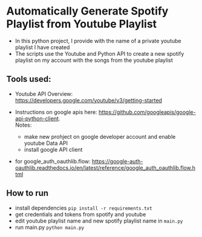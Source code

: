 # Automatically Generate Spotify Playlist from Youtube Playlist

* In this python project, I provide with the name of a private youtube playlist I have created
* The scripts use the Youtube and Python API to create a new spotify playlist on my account with the songs from the youtube playlist


## Tools used:
* Youtube API Overview: https://developers.google.com/youtube/v3/getting-started
* Instructions on google apis here: https://github.com/googleapis/google-api-python-client.  
  Notes:
  - make new prohject on google developer account and enable youtube Data API
  - install google API client

* for google_auth_oauthlib.flow: https://google-auth-oauthlib.readthedocs.io/en/latest/reference/google_auth_oauthlib.flow.html

## How to run
* install dependencies `pip install -r requirements.txt`
* get credentials and tokens from spotify and youtube
* edit youtube playlist name and new spotify playlist name in `main.py`
* run main.py `python main.py`
